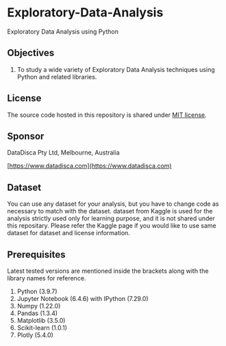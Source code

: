 # Exploratory-Data-Analysis
Exploratory Data Analysis using Python

## Objectives

1. To study a wide variety of Exploratory Data Analysis techniques using Python and related libraries.

## License

The source code hosted in this repository is shared under [MIT license](LICENSE).

## Sponsor

DataDisca Pty Ltd, Melbourne, Australia

[https://www.datadisca.com](https://www.datadisca.com)

## Dataset

You can use any dataset for your analysis, but you have to change code as necessary to match with the dataset.
dataset from Kaggle is used for the analysis strictly used only for learning purpose, and it is not shared under this repositary. 
Please refer the Kaggle page if you would like to use same dataset for dataset and license information.

## Prerequisites

Latest tested versions are mentioned inside the brackets along with the library names for reference.

1. Python (3.9.7)
2. Jupyter Notebook (6.4.6) with IPython (7.29.0)
5. Numpy (1.22.0)
6. Pandas (1.3.4)
8. Matplotlib  (3.5.0)
10. Scikit-learn (1.0.1)
11. Plotly (5.4.0)
